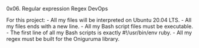 0x06. Regular expression
Regex
DevOps

For this project:
	- All my files will be interpreted on Ubuntu 20.04 LTS.
	- All my files ends with a new line.
	- All my Bash script files must be executable.
	- The first line of all my Bash scripts is exactly #!/usr/bin/env ruby.
	- All my regex must be built for the Oniguruma library.
